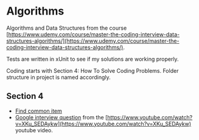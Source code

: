 # Algorithms

Algorithms and Data Structures from the course [https://www.udemy.com/course/master-the-coding-interview-data-structures-algorithms/](https://www.udemy.com/course/master-the-coding-interview-data-structures-algorithms/).

Tests are written in xUnit to see if my solutions are working properly.

Coding starts with Section 4: How To Solve Coding Problems. Folder structure in project is named accordingly.

## Section 4

* [Find common item](/Algorithms/Section4/InterviewQuestion.cs)
* [Google interview question](/Algorithms/Section4/GoogleInterviewQuestion.cs) from the [https://www.youtube.com/watch?v=XKu_SEDAykw](https://www.youtube.com/watch?v=XKu_SEDAykw) youtube video.

